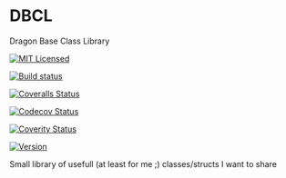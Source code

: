 DBCL
====

Dragon Base Class Library 

[![MIT Licensed](https://img.shields.io/badge/license-MIT-blue.svg)](https://github.com/ddur/DBCL/blob/master/LICENSE)

[![Build status](https://ci.appveyor.com/api/projects/status/r6itkcob69p9g6ro?svg=true)](https://ci.appveyor.com/project/ddur/dbcl)

[![Coveralls Status](https://coveralls.io/repos/ddur/DBCL/badge.svg?branch=master&service=github)](https://coveralls.io/github/ddur/DBCL?branch=master)

[![Codecov Status](https://codecov.io/github/ddur/DBCL/coverage.svg?branch=master)](https://codecov.io/github/ddur/DBCL?branch=master)

[![Coverity Status](https://scan.coverity.com/projects/7417/badge.svg)](https://scan.coverity.com/projects/dbcl)

[![Version](https://img.shields.io/badge/version-alpha-red.svg)]()


Small library of usefull (at least for me ;) classes/structs I want to share 
